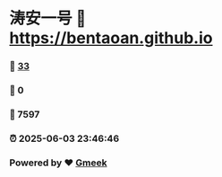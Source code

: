 # 涛安一号 :link: https://bentaoan.github.io 
### :page_facing_up: [33](https://bentaoan.github.io/tag.html) 
### :speech_balloon: 0 
### :hibiscus: 7597 
### :alarm_clock: 2025-06-03 23:46:46 
### Powered by :heart: [Gmeek](https://github.com/Meekdai/Gmeek)
